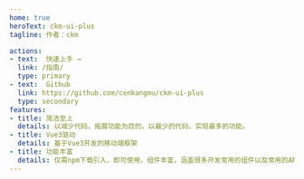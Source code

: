 ```yaml
---
home: true
heroText: ckm-ui-plus
tagline: 作者：ckm

actions:
- text:  快速上手 →
  link: /指南/
  type: primary
- text:  Github
  link: https://github.com/cenkangmu/ckm-ui-plus
  type: secondary
features:
- title: 简洁至上
  details: 以减少代码，拓展功能为目的，以最少的代码，实现最多的功能。
- title: Vue3驱动
  details: 基于Vue3开发的移动端框架
- title: 功能丰富
  details: 仅需npm下载引入，即可使用，组件丰富，涵盖很多开发常用的组件以及常用的API
---
```


<showDemo/>